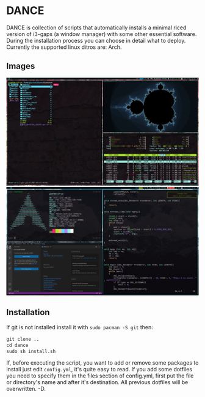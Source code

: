 # DANCE

DANCE is collection of scripts that automatically installs a minimal riced version of i3-gaps (a window manager) with some other essential software. During the installation process you can choose in detail what to deploy. Currently the supported linux ditros are: Arch.
## Images
![image](prew2.png)
![image](prew3.png)
## Installation
If git is not installed install it with `sudo pacman -S git` then:
```
git clone ..
cd dance
sudo sh install.sh
```
If, before executing the script, you want to add or remove some packages to install just edit `config.yml`, it's quite easy to read. If you add some dotfiles you need to specify them in the files section of config.yml, first put the file or directory's name and after it's destination. All previous dotfiles will be overwritten.
-D.
